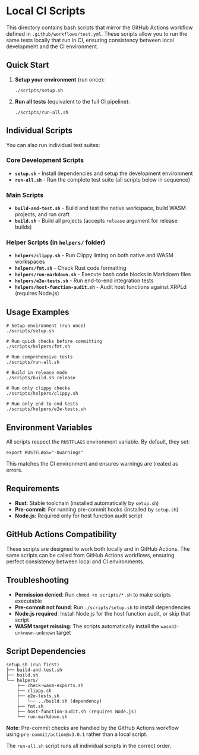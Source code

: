 # Local CI Scripts

This directory contains bash scripts that mirror the GitHub Actions workflow defined in `.github/workflows/test.yml`.
These scripts allow you to run the same tests locally that run in CI, ensuring consistency between local development and
the CI environment.

## Quick Start

1. **Setup your environment** (run once):
   ```shell
   ./scripts/setup.sh
   ```

2. **Run all tests** (equivalent to the full CI pipeline):
   ```shell
   ./scripts/run-all.sh
   ```

## Individual Scripts

You can also run individual test suites:

### Core Development Scripts

- **`setup.sh`** - Install dependencies and setup the development environment
- **`run-all.sh`** - Run the complete test suite (all scripts below in sequence)

### Main Scripts

- **`build-and-test.sh`** - Build and test the native workspace, build WASM projects, and run craft
- **`build.sh`** - Build all projects (accepts `release` argument for release builds)

### Helper Scripts (in `helpers/` folder)

- **`helpers/clippy.sh`** - Run Clippy linting on both native and WASM workspaces
- **`helpers/fmt.sh`** - Check Rust code formatting
- **`helpers/run-markdown.sh`** - Execute bash code blocks in Markdown files
- **`helpers/e2e-tests.sh`** - Run end-to-end integration tests
- **`helpers/host-function-audit.sh`** - Audit host functions against XRPLd (requires Node.js)

## Usage Examples

```shell
# Setup environment (run once)
./scripts/setup.sh

# Run quick checks before committing
./scripts/helpers/fmt.sh

# Run comprehensive tests
./scripts/run-all.sh

# Build in release mode
./scripts/build.sh release

# Run only clippy checks
./scripts/helpers/clippy.sh

# Run only end-to-end tests
./scripts/helpers/e2e-tests.sh
```

## Environment Variables

All scripts respect the `RUSTFLAGS` environment variable. By default, they set:

```shell
export RUSTFLAGS="-Dwarnings"
```

This matches the CI environment and ensures warnings are treated as errors.

## Requirements

- **Rust**: Stable toolchain (installed automatically by `setup.sh`)
- **Pre-commit**: For running pre-commit hooks (installed by `setup.sh`)
- **Node.js**: Required only for host function audit script

## GitHub Actions Compatibility

These scripts are designed to work both locally and in GitHub Actions. The same scripts can be called from GitHub
Actions workflows, ensuring perfect consistency between local and CI environments.

## Troubleshooting

- **Permission denied**: Run `chmod +x scripts/*.sh` to make scripts executable
- **Pre-commit not found**: Run `./scripts/setup.sh` to install dependencies
- **Node.js required**: Install Node.js for the host function audit, or skip that script
- **WASM target missing**: The scripts automatically install the `wasm32-unknown-unknown` target

## Script Dependencies

```
setup.sh (run first)
├── build-and-test.sh
├── build.sh
└── helpers/
    ├── check-wasm-exports.sh
    ├── clippy.sh
    ├── e2e-tests.sh
    │   └── ../build.sh (dependency)
    ├── fmt.sh
    ├── host-function-audit.sh (requires Node.js)
    └── run-markdown.sh
```

**Note**: Pre-commit checks are handled by the GitHub Actions workflow using `pre-commit/action@v3.0.1` rather than a
local script.

The `run-all.sh` script runs all individual scripts in the correct order.
